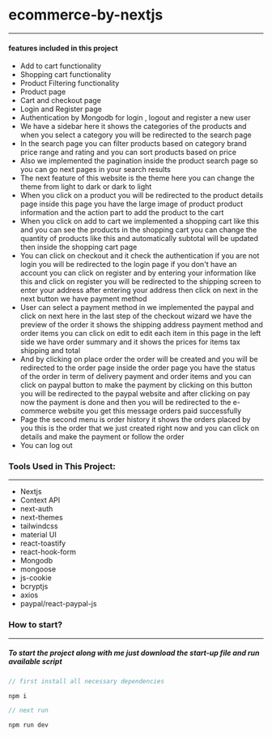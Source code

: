 # ecommerce-by-nextjs
---

#### features included in this project

- Add to cart functionality
- Shopping cart functionality
- Product Filtering functionality
- Product page
- Cart and checkout page
- Login and Register page
- Authentication by Mongodb for login , logout and register a new user
- We have a sidebar here it shows the categories of the products and when you select a category you will be redirected to the search page
- In the search page you can filter products based on category brand price range and rating and you can sort products based on price
- Also we implemented the pagination inside the product search page so you can go next pages in your search results
- The next feature of this website is the theme here you can change the theme from light to dark or dark to light
- When you click on a product you will be redirected to the product details page inside this page you have the large image of product product information and the action part to add the product to the cart
- When you click on add to cart we implemented a shopping cart like this and you can see the products in the shopping cart you can change the quantity of products like this and automatically subtotal will be updated then inside the shopping cart page 
- You can click on checkout and it check the authentication if you are not login you will be redirected to the login page if you don't have an account you can click on register and by entering your information like this and click on register you will be redirected to the shipping screen to enter your address after entering your address  then click on next in the next button we have payment method
- User can select a payment method in  we implemented the paypal and click on next here in the last step of the checkout wizard we have the preview of the order it shows the shipping address payment method and order items you can click on edit to edit each item in this page in the left side we have order summary and it shows the prices for items tax shipping and total  
- And by clicking on place order the order will be created and you will be redirected to the order page inside the order page you have the status of the order in term of delivery payment and order items and you can click on paypal button to make the payment by clicking on this button you will be redirected to the paypal website and after clicking on pay now the payment is done and then you will be redirected to the e-commerce website you get this message orders paid successfully 
- Page the second menu is order history it shows the orders placed by you this is the order that we just created right now and you can click on details and make the payment or follow the order
- You can log out


### Tools Used in This Project:

---
- Nextjs
- Context API
- next-auth
- next-themes
- tailwindcss
- material UI
- react-toastify
- react-hook-form
- Mongodb
- mongoose
- js-cookie
- bcryptjs
- axios
- paypal/react-paypal-js


### How to start?

---

##### To start the project along with me just download the start-up file and run available script

```javascript
// first install all necessary dependencies

npm i

// next run

npm run dev

```
